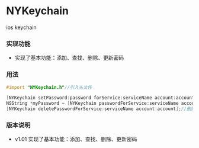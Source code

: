 # NYKeychain

ios keychain

### 实现功能

- 实现了基本功能：添加、查找、删除、更新密码

### 用法

```objective-c
#import "NYKeychain.h"//引入头文件

[NYKeychain setPassword:password forService:serviceName account:account];//保存／更新密码
NSString *myPassword = [NYKeychain passwordForService:serviceName account:account];//查找密码
[NYKeychain deletePasswordForService:serviceName account:account];//删除密码

```

### 版本说明

- v1.01 实现了基本功能：添加、查找、删除、更新密码